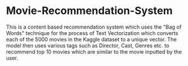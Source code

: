 # Movie-Recommendation-System
This is a content based recommendation system which uses the "Bag of Words" technique for the process of Text Vectorization which converts each of the 5000 movies in the Kaggle dataset to a unique vector. The model then uses various tags such as Director, Cast, Genres etc. to recommend top 10 movies which are similar to the movie inputted by the user.
